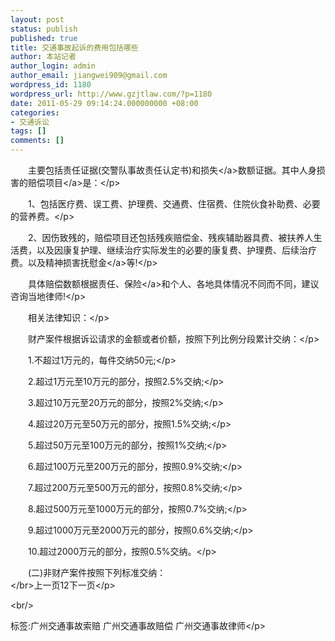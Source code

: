 ```yaml
---
layout: post
status: publish
published: true
title: 交通事故起诉的费用包括哪些
author: 本站记者
author_login: admin
author_email: jiangwei909@gmail.com
wordpress_id: 1180
wordpress_url: http://www.gzjtlaw.com/?p=1180
date: 2011-05-29 09:14:24.000000000 +08:00
categories:
- 交通诉讼
tags: []
comments: []
---
```

<p><p>　　主要包括责任证据(交警队事故责任认定书)和<a>损失<&#47;a>数额证据。其中人身损害的<a>赔偿项目<&#47;a>是：<&#47;p><p>　　1、包括医疗费、误工费、护理费、交通费、住宿费、住院伙食补助费、必要的营养费。<&#47;p><p>　　2、因伤致残的，赔偿项目还包括残疾赔偿金、残疾辅助器具费、被扶养人生活费，以及因康复护理、继续治疗实际发生的必要的康复费、护理费、后续治疗费。以及精神损害<a>抚慰金<&#47;a>等!<&#47;p><p>　　具体赔偿数额根据责任、<a>保险<&#47;a>和个人、各地具体情况不同而不同，建议咨询当地律师!<&#47;p><p>　　相关法律知识：<&#47;p><p>　　财产案件根据诉讼请求的金额或者价额，按照下列比例分段累计交纳：<&#47;p><p>　　1.不超过1万元的，每件交纳50元;<&#47;p><p>　　2.超过1万元至10万元的部分，按照2.5%交纳;<&#47;p><p>　　3.超过10万元至20万元的部分，按照2%交纳;<&#47;p><p>　　4.超过20万元至50万元的部分，按照1.5%交纳;<&#47;p><p>　　5.超过50万元至100万元的部分，按照1%交纳;<&#47;p><p>　　6.超过100万元至200万元的部分，按照0.9%交纳;<&#47;p><p>　　7.超过200万元至500万元的部分，按照0.8%交纳;<&#47;p><p>　　8.超过500万元至1000万元的部分，按照0.7%交纳;<&#47;p><p>　　9.超过1000万元至2000万元的部分，按照0.6%交纳;<&#47;p><p>　　10.超过2000万元的部分，按照0.5%交纳。<&#47;p><p>　　(二)非财产案件按照下列标准交纳：<br><&#47;br>上一页12下一页<&#47;p><br&#47;><p>标签:广州交通事故索赔 广州交通事故赔偿 广州交通事故律师<&#47;p>
